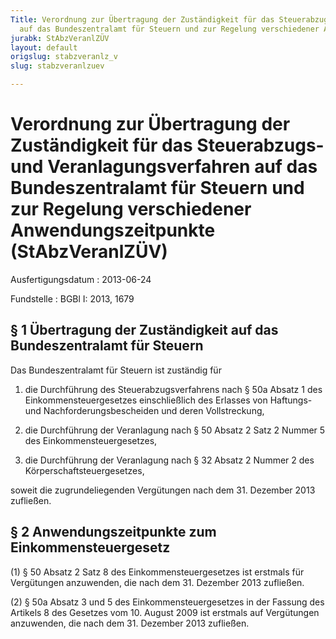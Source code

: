 ```yaml
---
Title: Verordnung zur Übertragung der Zuständigkeit für das Steuerabzugs- und Veranlagungsverfahren
  auf das Bundeszentralamt für Steuern und zur Regelung verschiedener Anwendungszeitpunkte
jurabk: StAbzVeranlZÜV
layout: default
origslug: stabzveranlz_v
slug: stabzveranlzuev

---
```


# Verordnung zur Übertragung der Zuständigkeit für das Steuerabzugs- und Veranlagungsverfahren auf das Bundeszentralamt für Steuern und zur Regelung verschiedener Anwendungszeitpunkte (StAbzVeranlZÜV)

Ausfertigungsdatum
:   2013-06-24

Fundstelle
:   BGBl I: 2013, 1679


## § 1 Übertragung der Zuständigkeit auf das Bundeszentralamt für Steuern

Das Bundeszentralamt für Steuern ist zuständig für

1.  die Durchführung des Steuerabzugsverfahrens nach § 50a Absatz 1 des
    Einkommensteuergesetzes einschließlich des Erlasses von Haftungs- und
    Nachforderungsbescheiden und deren Vollstreckung,


2.  die Durchführung der Veranlagung nach § 50 Absatz 2 Satz 2 Nummer 5
    des Einkommensteuergesetzes,


3.  die Durchführung der Veranlagung nach § 32 Absatz 2 Nummer 2 des
    Körperschaftsteuergesetzes,



soweit die zugrundeliegenden Vergütungen nach dem 31. Dezember 2013
zufließen.


## § 2 Anwendungszeitpunkte zum Einkommensteuergesetz

(1) § 50 Absatz 2 Satz 8 des Einkommensteuergesetzes ist erstmals für
Vergütungen anzuwenden, die nach dem 31. Dezember 2013 zufließen.

(2) § 50a Absatz 3 und 5 des Einkommensteuergesetzes in der Fassung
des Artikels 8 des Gesetzes vom 10. August 2009 ist erstmals auf
Vergütungen anzuwenden, die nach dem 31. Dezember 2013 zufließen.

